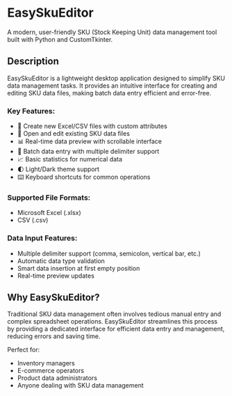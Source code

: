 # EasySkuEditor

A modern, user-friendly SKU (Stock Keeping Unit) data management tool built with Python and CustomTkinter.

## Description

EasySkuEditor is a lightweight desktop application designed to simplify SKU data management tasks. It provides an intuitive interface for creating and editing SKU data files, making batch data entry efficient and error-free.

### Key Features:
- 📝 Create new Excel/CSV files with custom attributes
- 📂 Open and edit existing SKU data files
- 📊 Real-time data preview with scrollable interface
- 🔄 Batch data entry with multiple delimiter support
- 📈 Basic statistics for numerical data
- 🌓 Light/Dark theme support
- ⌨️ Keyboard shortcuts for common operations

### Supported File Formats:
- Microsoft Excel (.xlsx)
- CSV (.csv)

### Data Input Features:
- Multiple delimiter support (comma, semicolon, vertical bar, etc.)
- Automatic data type validation
- Smart data insertion at first empty position
- Real-time preview updates

## Why EasySkuEditor?
Traditional SKU data management often involves tedious manual entry and complex spreadsheet operations. EasySkuEditor streamlines this process by providing a dedicated interface for efficient data entry and management, reducing errors and saving time.

Perfect for:
- Inventory managers
- E-commerce operators
- Product data administrators
- Anyone dealing with SKU data management

